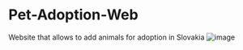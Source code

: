 # Pet-Adoption-Web
Website that allows to add animals for adoption in Slovakia
![image](https://github.com/user-attachments/assets/f3c7a290-7089-4e52-aaba-34583ac9881b)


